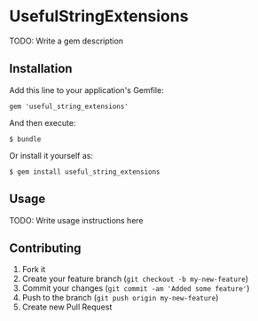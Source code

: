 # UsefulStringExtensions

TODO: Write a gem description

## Installation

Add this line to your application's Gemfile:

    gem 'useful_string_extensions'

And then execute:

    $ bundle

Or install it yourself as:

    $ gem install useful_string_extensions

## Usage

TODO: Write usage instructions here

## Contributing

1. Fork it
2. Create your feature branch (`git checkout -b my-new-feature`)
3. Commit your changes (`git commit -am 'Added some feature'`)
4. Push to the branch (`git push origin my-new-feature`)
5. Create new Pull Request
